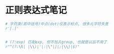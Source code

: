 正则表达式笔记
===========

``` python
# 字符类(即中括号)中点(dot)仅表示标点, 很多元字符失意
r'[.]'


# (?:exp) 匹配exp, 但不加入group, 也就是以后不用了
r"^(?:\t| |\\)|'|:|\"|]|;|\\}|$)"
```

